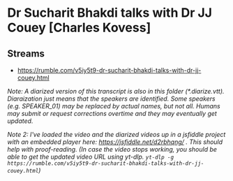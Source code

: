 # Dr Sucharit Bhakdi talks with Dr JJ Couey [Charles Kovess]

## Streams
- https://rumble.com/v5iy5t9-dr-sucharit-bhakdi-talks-with-dr-jj-couey.html

_Note: A diarized version of this transcript is also in this folder (\*.diarize.vtt). Diaraization just means that the speakers are identified. Some speakers (e.g. SPEAKER_01) may be replaced by actual names, but not all. Humans may submit or request corrections overtime and they may eventually get updated._

_Note 2: I've loaded the video and the diarized videos up in a jsfiddle project with an embedded player here: https://jsfiddle.net/d2rbhqng/ . This should help with proof-reading. (In case the video stops working, you should be able to get the updated video URL using yt-dlp. `yt-dlp -g https://rumble.com/v5iy5t9-dr-sucharit-bhakdi-talks-with-dr-jj-couey.html`)_

